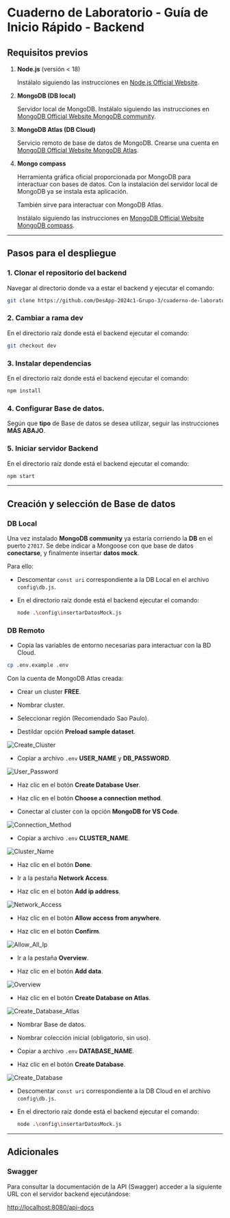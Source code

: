 # Cuaderno de Laboratorio - Guía de Inicio Rápido - Backend

## **Requisitos previos**

1. **Node.js** (versión < 18)  

   Instálalo siguiendo las instrucciones en [Node.js Official Website](https://nodejs.org/).

2. **MongoDB (DB local)**  

   Servidor local de MongoDB.
   Instálalo siguiendo las instrucciones en [MongoDB Official Website MongoDB community](https://www.mongodb.com/try/download/community).

3. **MongoDB Atlas (DB Cloud)**

   Servicio remoto de base de datos de MongoDB.
   Crearse una cuenta en [MongoDB Official Website MongoDB Atlas](https://www.mongodb.com/es/atlas).

4. **Mongo compass**

   Herramienta gráfica oficial proporcionada por MongoDB para interactuar con bases de datos.
   Con la instalación del servidor local de MongoDB ya se instala esta aplicación.

   También sirve para interactuar con MongoDB Atlas.

   Instálalo siguiendo las instrucciones en [MongoDB Official Website MongoDB compass](https://www.mongodb.com/try/download/compass).

---

## **Pasos para el despliegue**

### 1. Clonar el repositorio del backend

Navegar al directorio donde va a estar el backend y ejecutar el comando:

```bash
git clone https://github.com/DesApp-2024c1-Grupo-3/cuaderno-de-laboratorio-back.git
```

### 2. Cambiar a rama dev

En el directorio raíz donde está el backend ejecutar el comando:

```bash
git checkout dev
```

### 3. Instalar dependencias

En el directorio raíz donde está el backend ejecutar el comando:

```bash
npm install
```

### 4. Configurar Base de datos.

Según que **tipo** de Base de datos se desea utilizar, seguir las instrucciones **MÁS ABAJO**.

### 5. Iniciar servidor Backend

En el directorio raíz donde está el backend ejecutar el comando:

```bash
npm start
```

---

## **Creación y selección de Base de datos**

### DB Local

Una vez instalado **MongoDB community** ya estaría corriendo la **DB** en el puerto `27017`.
Se debe indicar a Mongoose con que base de datos **conectarse**, y finalmente insertar **datos mock**.

Para ello:

* Descomentar `const uri` correspondiente a la DB Local en el archivo `config\db.js`.

* En el directorio raíz donde está el backend ejecutar el comando:

   ```bash
   node .\config\insertarDatosMock.js
   ```

### DB Remoto

* Copia las variables de entorno necesarias para interactuar con la BD Cloud.

```bash
cp .env.example .env
```

Con la cuenta de MongoDB Atlas creada:

* Crear un cluster **FREE**.

* Nombrar cluster.

* Seleccionar región (Recomendado Sao Paulo).

* Destildar opción **Preload sample dataset**.

![Create_Cluster](assets/createCluster.png)

* Copiar a archivo `.env` **USER_NAME** y **DB_PASSWORD**.

![User_Password](assets/userPassword.png)

* Haz clic en el botón **Create Database User**.

* Haz clic en el botón **Choose a connection method**.

* Conectar al cluster con la opción **MongoDB for VS Code**.

![Connection_Method](assets/connectionMethod.png)

* Copiar a archivo `.env` **CLUSTER_NAME**.

![Cluster_Name](assets/clusterName.png)

* Haz clic en el botón **Done**.

* Ir a la pestaña **Network Access**.

* Haz clic en el botón **Add ip address**.

![Network_Access](assets/networkAccess.png)

* Haz clic en el botón **Allow access from anywhere**.

* Haz clic en el botón **Confirm**.

![Allow_All_Ip](assets/allowAllIp.png)

* Ir a la pestaña **Overview**.

* Haz clic en el botón **Add data**.

![Overview](assets/overview.png)

* Haz clic en el botón **Create Database on Atlas**.

![Create_Database_Atlas](assets/createDatabaseAtlas.png)

* Nombrar Base de datos.

* Nombrar colección inicial (obligatorio, sin uso).

* Copiar a archivo `.env` **DATABASE_NAME**.

* Haz clic en el botón **Create Database**.

![Create_Database](assets/createDatabase.png)

* Descomentar `const uri` correspondiente a la DB Cloud en el archivo `config\db.js`.

* En el directorio raíz donde está el backend ejecutar el comando:

   ```bash
   node .\config\insertarDatosMock.js
   ```

---

## **Adicionales**

### Swagger

Para consultar la documentación de la API (Swagger) acceder a la siguiente URL con el servidor backend ejecutándose:

[http://localhost:8080/api-docs](http://localhost:8080/api-docs)

